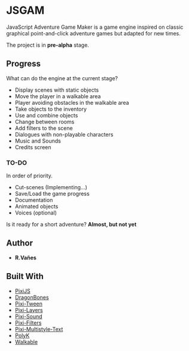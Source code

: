 # JSGAM
JavaScript Adventure Game Maker is a game engine inspired on classic graphical point-and-click adventure games but adapted for new times.

The project is in **pre-alpha** stage.

## Progress
What can do the engine at the current stage?

* Display scenes with static objects
* Move the player in a walkable area
* Player avoiding obstacles in the walkable area
* Take objects to the inventory
* Use and combine objects
* Change between rooms
* Add filters to the scene
* Dialogues with non-playable characters
* Music and Sounds
* Credits screen

### TO-DO

In order of priority.
* Cut-scenes (Implementing...)
* Save/Load the game progress
* Documentation
* Animated objects
* Voices (optional)

Is it ready for a short adventure? **Almost, but not yet**

## Author
* **R.Vañes**

## Built With

* [PixiJS](http://www.pixijs.com/)
* [DragonBones](http://dragonbones.com/)
* [Pixi-Tween](https://github.com/k8w/pixi-tween)
* [Pixi-Layers](https://github.com/pixijs/pixi-display)
* [Pixi-Sound](https://github.com/pixijs/pixi-sound)
* [Pixi-Filters](https://github.com/pixijs/pixi-filters)
* [Pixi-Multistyle-Text](https://github.com/tleunen/pixi-multistyle-text)
* [PolyK](http://polyk.ivank.net/)
* [Walkable](https://github.com/implicit-invocation/walkable)
